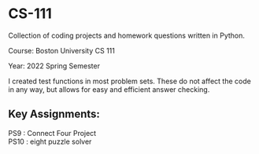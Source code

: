 # CS-111
Collection of coding projects and homework questions written in Python. 

Course: Boston University CS 111

Year: 2022 Spring Semester

I created test functions in most problem sets. These do not affect the code in any way, but allows for easy and efficient answer checking.

Key Assignments:
-----
PS9 : Connect Four Project <br/>
PS10 : eight puzzle solver
